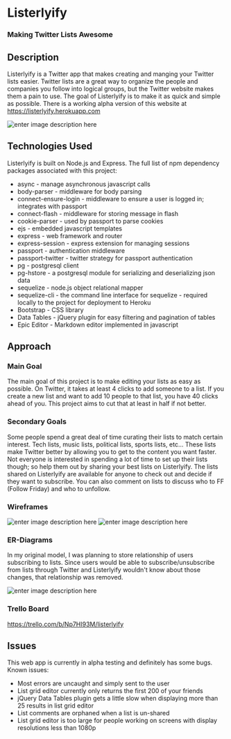 # Listerlyify
### Making Twitter Lists Awesome

## Description
Listerlyify is a Twitter app that makes creating and manging your Twitter lists easier. Twitter lists are a great way to organize the people and companies you follow into logical groups, but the Twitter website makes them a pain to use. The goal of Listerlyify is to make it as quick and simple as possible. There is a working alpha version of this website at https://listerlyify.herokuapp.com

![enter image description here](https://raw.githubusercontent.com/ncronquist/listerlyify/master/public/img/listgrideditor-xclose.png)

## Technologies Used
Listerlyify is built on Node.js and Express. The full list of npm dependency packages associated with this project:

- async - manage asynchronous javascript calls
- body-parser - middleware for body parsing
- connect-ensure-login - middleware to ensure a user is logged in; integrates with passport
- connect-flash - middleware for storing message in flash
- cookie-parser - used by passport to parse cookies
- ejs - embedded javascript templates
- express - web framework and router
- express-session - express extension for managing sessions
- passport - authentication middleware
- passport-twitter - twitter strategy for passport authentication
- pg - postgresql client
- pg-hstore - a postgresql module for serializing and deserializing json data
- sequelize - node.js object relational mapper
- sequelize-cli - the command line interface for sequelize - required locally to the project for deployment to Heroku
- Bootstrap - CSS library
- Data Tables - jQuery plugin for easy filtering and pagination of tables
- Epic Editor - Markdown editor implemented in javascript

## Approach

### Main Goal
The main goal of this project is to make editing your lists as easy as possible. On Twitter, it takes at least 4 clicks to add someone to a list. If you create a new list and want to add 10 people to that list, you have 40 clicks ahead of you. This project aims to cut that at least in half if not better.

### Secondary Goals
Some people spend a great deal of time curating their lists to match certain interest. Tech lists, music lists, political lists, sports lists, etc... These lists make Twitter better by allowing you to get to the content you want faster. Not everyone is interested in spending a lot of time to set up their lists though; so help them out by sharing your best lists on Listerlyify. The lists shared on Listerlyify are available for anyone to check out and decide if they want to subscribe. You can also comment on lists  to discuss who to FF (Follow Friday) and who to unfollow.

### Wireframes
![enter image description here](https://raw.githubusercontent.com/ncronquist/listerlyify/master/public/img/wireframe-01.jpg)
![enter image description here](https://raw.githubusercontent.com/ncronquist/listerlyify/master/public/img/wireframe-02.jpg)

### ER-Diagrams
In my original model, I was planning to store relationship of users subscribing to lists. Since users would be able to subscribe/unsubscribe from lists through Twitter and Listerlyify wouldn't know about those changes, that relationship was removed.

![enter image description here](https://raw.githubusercontent.com/ncronquist/listerlyify/master/public/img/Listerlyify-ERD.jpg)

### Trello Board
https://trello.com/b/Np7HI93M/listerlyify

## Issues
This web app is currently in alpha testing and definitely has some bugs. Known issues:
- Most errors are uncaught and simply sent to the user
- List grid editor currently only returns the first 200 of your friends
- jQuery Data Tables plugin gets a little slow when displaying more than 25 results in list grid editor
- List comments are orphaned when a list is un-shared
- List grid editor is too large for people working on screens with display resolutions less than 1080p
